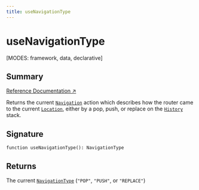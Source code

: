 ```yaml
---
title: useNavigationType
---
```


# useNavigationType

<!--
⚠️ ⚠️ IMPORTANT ⚠️ ⚠️ 

Thank you for helping improve our documentation!

This file is auto-generated from the JSDoc comments in the source
code, so please edit the JSDoc comments in the file below and this
file will be re-generated once those changes are merged.

https://github.com/remix-run/react-router/blob/main/packages/react-router/lib/hooks.tsx
-->

[MODES: framework, data, declarative]

## Summary

[Reference Documentation ↗](https://api.reactrouter.com/v7/functions/react_router.useNavigationType.html)

Returns the current [`Navigation`](https://api.reactrouter.com/v7/types/react_router.Navigation.html) action which describes how the router
came to the current [`Location`](https://api.reactrouter.com/v7/interfaces/react_router.Location.html), either by a pop, push, or replace on
the [`History`](https://developer.mozilla.org/en-US/docs/Web/API/History) stack.

## Signature

```tsx
function useNavigationType(): NavigationType
```

## Returns

The current [`NavigationType`](https://api.reactrouter.com/v7/enums/react_router.NavigationType.html) (`"POP"`, `"PUSH"`, or `"REPLACE"`)

